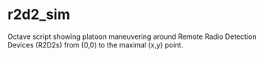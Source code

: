 # r2d2_sim
Octave script showing platoon maneuvering around Remote Radio Detection Devices (R2D2s) from (0,0) to the maximal (x,y) point.
